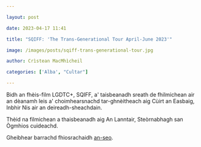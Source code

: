```yaml
---

layout: post

date: 2023-04-17 11:41

title: "SQIFF: 'The Trans-Generational Tour April-June 2023'"

image: /images/posts/sqiff-trans-generational-tour.jpg

author: Crìstean MacMhìcheil

categories: ['Alba', "Cultar"]

---
```


Bidh an fhèis-film LGDTC+, SQIFF, a' taisbeanadh sreath de fhilmichean air an dèanamh leis a' choimhearsnachd tar-ghnèitheach aig Cùirt an Easbaig, Inbhir Nis air an deireadh-sheachdain.

Thèid na filmichean a thaisbeanadh aig An Lanntair, Steòrnabhagh san Ògmhios cuideachd.

Gheibhear barrachd fhiosrachaidh [an-seo](https://www.sqiff.org/events/).
